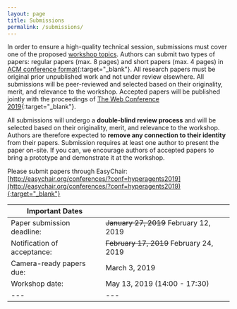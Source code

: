 ```yaml
---
layout: page
title: Submissions
permalink: /submissions/
---
```

In order to ensure a high-quality technical session, submissions must cover one of the proposed [workshop topics](/topics/). Authors can submit two types of papers: regular papers (max. 8 pages) and short papers (max. 4 pages) in [ACM conference format](http://www.acm.org/publications/proceedings-template){:target="_blank"}. All research papers must be original prior unpublished work and not under review elsewhere. All submissions will be peer-reviewed and selected based on their originality, merit, and relevance to the workshop. Accepted papers will be published jointly with the proceedings of [The Web Conference 2019](https://www2019.thewebconf.org/){:target="_blank"}.

All submissions will undergo a **double-blind review process** and will be selected based on their originality, merit, and relevance to the workshop. Authors are therefore expected to **remove any connection to their identity** from their papers. Submission requires at least one author to present the paper on-site. If you can, we encourage authors of accepted papers to bring a prototype and demonstrate it at the workshop.

Please submit papers through EasyChair: [http://easychair.org/conferences/?conf=hyperagents2019](http://easychair.org/conferences/?conf=hyperagents2019){:target="_blank"}

| Important Dates ||
|---|---|
| Paper submission deadline: | ~~January 27, 2019~~ February 12, 2019 |
| Notification of acceptance: | ~~February 17, 2019~~ February 24, 2019 |
| Camera-ready papers due: | March 3, 2019 |
| Workshop date: | May 13, 2019 (14:00 - 17:30) |
|---|---|